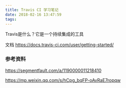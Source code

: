 ```yaml
---
title: Travis CI 学习笔记
date: 2018-02-16 13:47:59
tags:
---
```


Travis是什么？它是一个持续集成的工具

文档 https://docs.travis-ci.com/user/getting-started/


### 参考资料

https://segmentfault.com/a/1190000011218410

https://mp.weixin.qq.com/s/hCpg_bqFP-oAvRaE7ropqw

